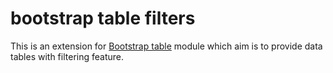 # bootstrap table filters

This is an extension for [Bootstrap table](http://wenzhixin.net.cn/p/bootstrap-table/docs/extensions.html) module which aim is to provide data tables with filtering feature.

